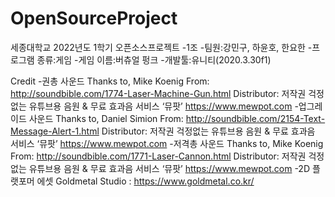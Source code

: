 # OpenSourceProject

세종대학교 2022년도 1학기 오픈소스프로젝트
-1조
-팀원:강민구, 하윤호, 한요한
-프로그램 종류:게임
-게임 이름:버츄얼 펑크
-개발툴:유니티(2020.3.30f1)

Credit
-권총 사운드
Thanks to, Mike Koenig From: http://soundbible.com/1774-Laser-Machine-Gun.html Distributor: 저작권 걱정없는 유튜브용 음원 & 무료 효과음 서비스 ‘뮤팟’ https://www.mewpot.com
-업그레이드 사운드
Thanks to, Daniel Simion From: http://soundbible.com/2154-Text-Message-Alert-1.html Distributor: 저작권 걱정없는 유튜브용 음원 & 무료 효과음 서비스 ‘뮤팟’ https://www.mewpot.com
-저격총 사운드
Thanks to, Mike Koenig From: http://soundbible.com/1771-Laser-Cannon.html Distributor: 저작권 걱정없는 유튜브용 음원 & 무료 효과음 서비스 ‘뮤팟’ https://www.mewpot.com
-2D 플랫포머 에셋
Goldmetal Studio : https://www.goldmetal.co.kr/
